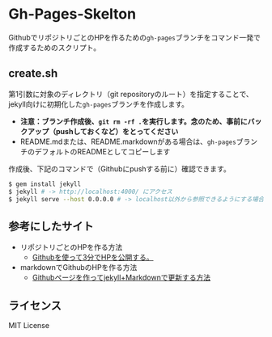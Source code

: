 # Gh-Pages-Skelton

GithubでリポジトリごとのHPを作るための`gh-pages`ブランチをコマンド一発で作成するためのスクリプト。

## create.sh

第1引数に対象のディレクトリ（git repositoryのルート）を指定することで、jekyll向けに初期化した`gh-pages`ブランチを作成します。

- **注意：ブランチ作成後、`git rm -rf .`を実行します。念のため、事前にバックアップ（pushしておくなど）をとってください**
- README.mdまたは、README.markdownがある場合は、`gh-pages`ブランチのデフォルトのREADMEとしてコピーします

作成後、下記のコマンドで（Githubにpushする前に）確認できます。

```bash
$ gem install jekyll
$ jekyll # -> http://localhost:4000/ にアクセス
$ jekyll serve --host 0.0.0.0 # -> localhost以外から参照できるようにする場合
```

## 参考にしたサイト

- リポジトリごとのHPを作る方法
  - [Githubを使って3分でHPを公開する。](http://qiita.com/budougumi0617/items/221bb946d1c90d6769e9)
- markdownでGithubのHPを作る方法
  - [Githubページを作ってjekyll+Markdownで更新する方法](http://leko.jp/archives/371)

## ライセンス

MIT License
